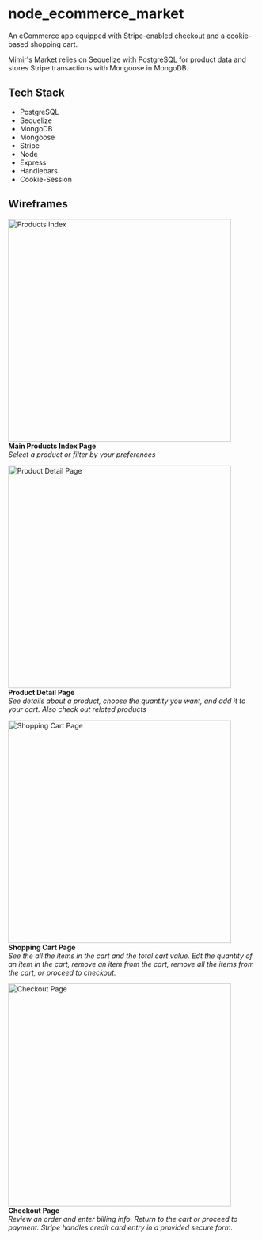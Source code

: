 # node_ecommerce_market
An eCommerce app equipped with Stripe-enabled checkout and a cookie-based 
shopping cart.

Mimir's Market relies on Sequelize with PostgreSQL for product data and stores 
Stripe transactions with Mongoose in MongoDB.

## Tech Stack
- PostgreSQL
- Sequelize
- MongoDB
- Mongoose
- Stripe
- Node
- Express
- Handlebars
- Cookie-Session

## Wireframes
<img src="https://raw.githubusercontent.com/patrickklima/project_mimirs_market/master/docs/wireframes/products_index.png" 
     width="450" alt="Products Index">  
**Main Products Index Page**  
_Select a product or filter by your preferences_  

<img src="https://raw.githubusercontent.com/patrickklima/project_mimirs_market/master/docs/wireframes/products_detail.png" 
     width="450" alt="Product Detail Page">  
**Product Detail Page**  
_See details about a product, choose the quantity you want, and add it to your cart. Also check out related products_

<img src="https://raw.githubusercontent.com/patrickklima/project_mimirs_market/master/docs/wireframes/cart_edit.png" 
     width="450" alt="Shopping Cart Page">  
**Shopping Cart Page**  
_See the all the items in the cart and the total cart value. Edt the quantity of an item in the cart, remove an item from the cart, remove all the items from the cart, or proceed to checkout._  

<img src="https://raw.githubusercontent.com/patrickklima/project_mimirs_market/master/docs/wireframes/checkout.png" 
     width="450" alt="Checkout Page">  
**Checkout Page**  
_Review an order and enter billing info. Return to the cart or proceed to payment. Stripe handles credit card entry in a provided secure form._  
